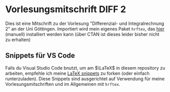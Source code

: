 # Vorlesungsmitschrift DIFF 2

Dies ist eine Mitschrift zu der Vorlesung "Differenzial- und Integralrechnung 2" an der Uni Göttingen. 
Importiert wird mein eigenes Paket `hrftex`, das [hier](https://github.com/r0uv3n/hrftex) (manuell) installiert werden kann 
(über CTAN ist dieses leider bisher nicht zu erhalten)

## Snippets für VS Code
Falls du Visual Studio Code bnutzt, um am $\LaTeX$ in diesem repository zu arbeiten, empfehle ich meine [LaTeX snippets](https://github.com/r0uv3n/latex_snippets) zu forken (oder einfach runterzuladen). Diese Snippets sind ausgerichtet auf Verwendung für meine Vorlesungsmitschriften und im Allgemeinen mit `hrftex`.
